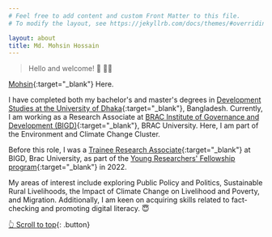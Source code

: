 ```yaml
---
# Feel free to add content and custom Front Matter to this file.
# To modify the layout, see https://jekyllrb.com/docs/themes/#overriding-theme-defaults

layout: about
title: Md. Mohsin Hossain
---
```

<a name="top"></a> 
> Hello and welcome! 👋 🙋‍♂️

[Mohsin](https://ipa-reader.xyz/?text=mohsin&voice=Ewa){:target="_blank"} Here.  

I have completed both my bachelor's and master's degrees in [Development Studies at the University of Dhaka](https://www.du.ac.bd/body/DVS){:target="_blank"}, Bangladesh. Currently, I am working as a Research Associate at [BRAC Institute of Governance and Development (BIGD)](https://bigd.bracu.ac.bd/staffprofile/md-mohsin-hossain/){:target="_blank"}, BRAC University. Here, I am part of the Environment and Climate Change Cluster.  

Before this role, I was a [Trainee Research Associate](https://archive.ph/SlMAC){:target="_blank"} at BIGD, Brac University, as part of the [Young Researchers' Fellowship program](https://sites.google.com/bracu.ac.bd/bigdyrfp/home){:target="_blank"} in 2022.  

My areas of interest include exploring Public Policy and Politics, Sustainable Rural Livelihoods, the Impact of Climate Change on Livelihood and Poverty, and Migration. Additionally, I am keen on acquiring skills related to fact-checking and promoting digital literacy. 😇

<p> </p>

[👆 Scroll to top](#top){: .button} 
